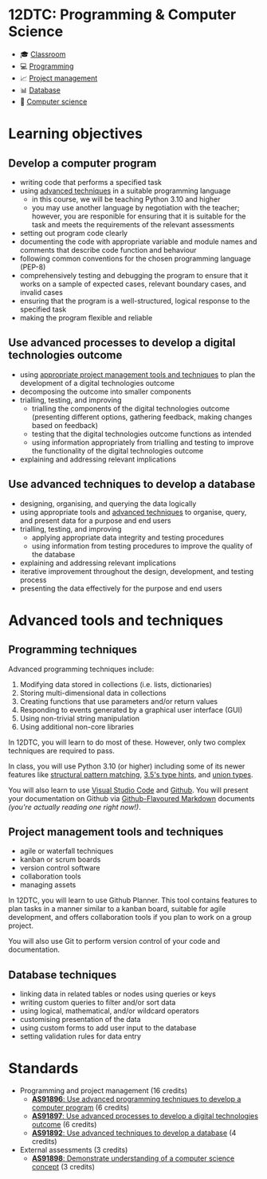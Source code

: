 # 12DTC: Programming & Computer Science

- 🎓 [Classroom](../classroom)
- 💻 [Programming](programming)
- 📈 [Project management](projman)
- 📊 [Database](database)
- 🔬 [Computer science](compsci)

# Learning objectives
## Develop a computer program

- writing code that performs a specified task
- using [advanced techniques](#programming-techniques) in a suitable programming language
    - in this course, we will be teaching Python 3.10 and higher
    - you may use another language by negotiation with the teacher; however, you are responible for ensuring that it is suitable for the task and meets the requirements of the relevant assessments
- setting out program code clearly
- documenting the code with appropriate variable and module names and comments that describe code function and behaviour
- following common conventions for the chosen programming language (PEP-8)
- comprehensively testing and debugging the program to ensure that it works on a sample of expected cases, relevant boundary cases, and invalid cases
- ensuring that the program is a well-structured, logical response to the specified task
- making the program flexible and reliable

## Use advanced processes to develop a digital technologies outcome

- using [appropriate project management tools and techniques](#project-management-tools-and-techniques) to plan the development of a digital technologies outcome
- decomposing the outcome into smaller components
- trialling, testing, and improving
    - trialling the components of the digital technologies outcome (presenting different options, gathering feedback, making changes based on feedback)
    - testing that the digital technologies outcome functions as intended
    - using information appropriately from trialling and testing to improve the functionality of the digital technologies outcome
- explaining and addressing relevant implications

## Use advanced techniques to develop a database

- designing, organising, and querying the data logically
- using appropriate tools and [advanced techniques](#database-techniques) to organise, query, and present data for a purpose and end users
- trialling, testing, and improving
  - applying appropriate data integrity and testing procedures
  - using information from testing procedures to improve the quality of the database
- explaining and addressing relevant implications
- iterative improvement throughout the design, development, and testing process
- presenting the data effectively for the purpose and end users

# Advanced tools and techniques

## Programming techniques

Advanced programming techniques include:

1. Modifying data stored in collections (i.e. lists, dictionaries)
2. Storing multi-dimensional data in collections
3. Creating functions that use parameters and/or return values
4. Responding to events generated by a graphical user interface (GUI)
5. Using non-trivial string manipulation
6. Using additional non-core libraries

In 12DTC, you will learn to do most of these. However, only two complex techniques are required to pass.

In class, you will use Python 3.10 (or higher) including some of its newer features like [structural pattern matching](https://www.python.org/dev/peps/pep-0634/), [3.5's type hints](https://www.python.org/dev/peps/pep-0483/), and [union types](https://www.python.org/dev/peps/pep-0604/).

You will also learn to use [Visual Studio Code](https://code.visualstudio.com/) and [Github](https://github.com/). You will present your documentation on Github via [Github-Flavoured Markdown](https://github.github.com/gfm/) documents *(you're actually reading one right now!)*.

## Project management tools and techniques

- agile or waterfall techniques
- kanban or scrum boards
- version control software
- collaboration tools
- managing assets

In 12DTC, you will learn to use Github Planner. This tool contains features to plan tasks in a manner similar to a kanban board, suitable for agile development, and offers collaboration tools if you plan to work on a group project.

You will also use Git to perform version control of your code and documentation.

## Database techniques

- linking data in related tables or nodes using queries or keys
- writing custom queries to filter and/or sort data
- using logical, mathematical, and/or wildcard operators
- customising presentation of the data
- using custom forms to add user input to the database
- setting validation rules for data entry

# Standards

- Programming and project management (16 credits)
    - [**AS91896**: Use advanced programming techniques to develop a computer program](https://www.nzqa.govt.nz/nqfdocs/ncea-resource/achievements/2019/as91896.pdf) (6 credits)
    - [**AS91897**: Use advanced processes to develop a digital technologies outcome](https://www.nzqa.govt.nz/nqfdocs/ncea-resource/achievements/2019/as91897.pdf) (6 credits)
    - [**AS91892**: Use advanced techniques to develop a database](https://www.nzqa.govt.nz/nqfdocs/ncea-resource/achievements/2019/as91897.pdf) (4 credits)
- External assessments (3 credits)
    - [**AS91898**: Demonstrate understanding of a computer science concept](https://www.nzqa.govt.nz/nqfdocs/ncea-resource/achievements/2019/as91898.pdf) (3 credits)